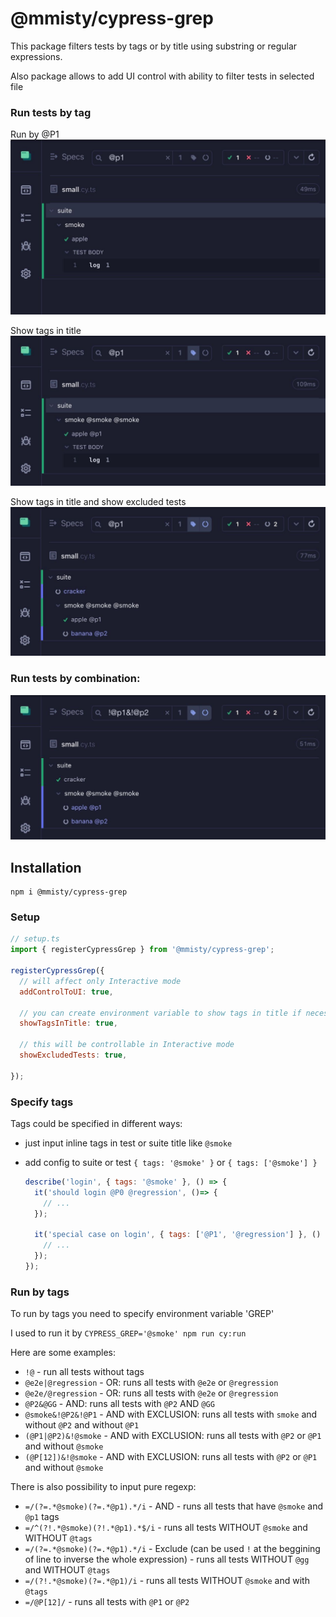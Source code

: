 # @mmisty/cypress-grep
This package filters tests by tags or by title using substring or regular expressions.

Also package allows to add UI control with ability to filter tests in selected file

### Run tests by tag
Run by @P1
![tags_search_0.jpg](./docs-template/tags_search_0.jpg)

Show tags in title
![tags_search_2.jpg](./docs-template/tags_search_2.jpg)

Show tags in title and show excluded tests
![tags_search_4.jpg](./docs-template/tags_search_4.jpg)

### Run tests by combination:
![tags_search_5.jpg](./docs-template/tags_search_5.jpg)

## Installation

```
npm i @mmisty/cypress-grep
```

### Setup

```javascript
// setup.ts
import { registerCypressGrep } from '@mmisty/cypress-grep';

registerCypressGrep({
  // will affect only Interactive mode
  addControlToUI: true,
  
  // you can create environment variable to show tags in title if necessary
  showTagsInTitle: true,
  
  // this will be controllable in Interactive mode 
  showExcludedTests: true, 
  
});
```

### Specify tags
Tags could be specified in different ways:
 - just input inline tags in test or suite title like `@smoke`
 - add config to suite or test `{ tags: '@smoke' }` or `{ tags: ['@smoke'] }`
 
    ```javascript
    describe('login', { tags: '@smoke' }, () => {
      it('should login @P0 @regression', ()=> {
        // ...
      });
   
      it('special case on login', { tags: ['@P1', '@regression'] }, () => {
        // ...
      });
    });
    
    ```

### Run by tags
To run by tags you need to specify environment variable 'GREP'

I used to run it by `CYPRESS_GREP='@smoke' npm run cy:run`

Here are some examples: 
- `!@` - run all tests without tags
- `@e2e|@regression` - OR: runs all tests with `@e2e` or `@regression`
- `@e2e/@regression` - OR: runs all tests with `@e2e` or `@regression`
- `@P2&@GG` - AND: runs all tests with `@P2` AND `@GG`
- `@smoke&!@P2&!@P1` - AND with EXCLUSION: runs all tests with `smoke` and without `@P2` and without `@P1`
- `(@P1|@P2)&!@smoke` - AND with EXCLUSION: runs all tests with `@P2` or `@P1` and without `@smoke`
- `(@P[12])&!@smoke` - AND with EXCLUSION: runs all tests with `@P2` or `@P1` and without `@smoke`

There is also possibility to input pure regexp:
- `=/(?=.*@smoke)(?=.*@p1).*/i` - AND - runs all tests that have `@smoke` and `@p1` tags
- `=/^(?!.*@smoke)(?!.*@p1).*$/i` - runs all tests WITHOUT `@smoke` and WITHOUT `@tags`
- `=/(?=.*@smoke)(?=.*@p1).*/i` - Exclude (can be used `!` at the beggining of line to inverse the whole expression) - runs all tests WITHOUT `@gg` and WITHOUT `@tags`
- `=/(?!.*@smoke)(?=.*@p1)/i` - runs all tests WITHOUT `@smoke` and with `@tags`
- `=/@P[12]/` - runs all tests with `@P1` or `@P2`




